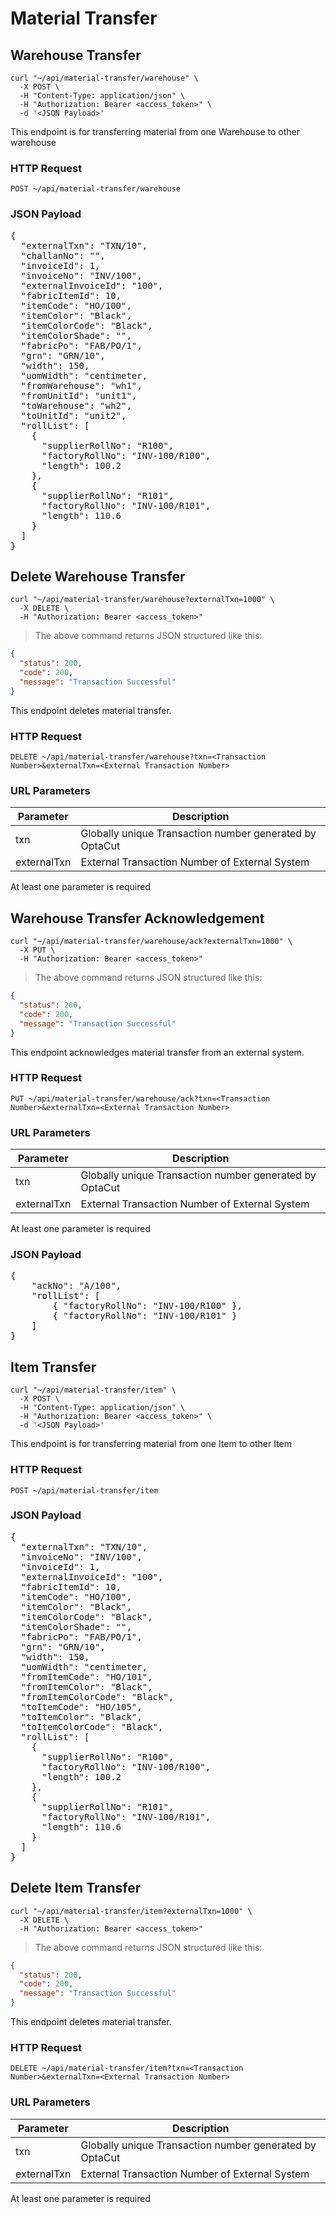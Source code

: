 # Material Transfer

## Warehouse Transfer

```shell
curl "~/api/material-transfer/warehouse" \
  -X POST \
  -H "Content-Type: application/json" \
  -H "Authorization: Bearer <access_token>" \
  -d '<JSON Payload>'
```

This endpoint is for transferring material from one Warehouse to other warehouse

### HTTP Request

`POST ~/api/material-transfer/warehouse`

### JSON Payload

<pre class="center-column">
{
  "externalTxn": "TXN/10",
  "challanNo": "",
  "invoiceId": 1,
  "invoiceNo": "INV/100",
  "externalInvoiceId": "100",
  "fabricItemId": 10,
  "itemCode": "HO/100",
  "itemColor": "Black",
  "itemColorCode": "Black",
  "itemColorShade": "",
  "fabricPo": "FAB/PO/1",
  "grn": "GRN/10",
  "width": 150,
  "uomWidth": "centimeter, 
  "fromWarehouse": "wh1",
  "fromUnitId": "unit1",
  "toWarehouse": "wh2",
  "toUnitId": "unit2",
  "rollList": [
    {
      "supplierRollNo": "R100",
      "factoryRollNo": "INV-100/R100",
      "length": 100.2
    },
    {
      "supplierRollNo": "R101",
      "factoryRollNo": "INV-100/R101",
      "length": 110.6
    }
  ]
}
</pre>

## Delete Warehouse Transfer

```shell
curl "~/api/material-transfer/warehouse?externalTxn=1000" \
  -X DELETE \
  -H "Authorization: Bearer <access_token>"
```

> The above command returns JSON structured like this:

```json
{
  "status": 200,
  "code": 200,
  "message": "Transaction Successful"
}
```

This endpoint deletes material transfer.

### HTTP Request

`DELETE ~/api/material-transfer/warehouse?txn=<Transaction Number>&externalTxn=<External Transaction Number>`

### URL Parameters

| Parameter   | Description                                             |
|-------------|---------------------------------------------------------|
| txn         | Globally unique Transaction number generated by OptaCut |
| externalTxn | External Transaction Number of External System          |

At least one parameter is required

## Warehouse Transfer Acknowledgement

```shell
curl "~/api/material-transfer/warehouse/ack?externalTxn=1000" \
  -X PUT \
  -H "Authorization: Bearer <access_token>"
```

> The above command returns JSON structured like this:

```json
{
  "status": 200,
  "code": 200,
  "message": "Transaction Successful"
}
```

This endpoint acknowledges material transfer from an external system.

### HTTP Request

`PUT ~/api/material-transfer/warehouse/ack?txn=<Transaction Number>&externalTxn=<External Transaction Number>`

### URL Parameters

| Parameter   | Description                                             |
|-------------|---------------------------------------------------------|
| txn         | Globally unique Transaction number generated by OptaCut |
| externalTxn | External Transaction Number of External System          |

At least one parameter is required

### JSON Payload

<pre class="center-column">
{
    "ackNo": "A/100",
    "rollList": [
        { "factoryRollNo": "INV-100/R100" },
        { "factoryRollNo": "INV-100/R101" }
    ]
}
</pre>

## Item Transfer

```shell
curl "~/api/material-transfer/item" \
  -X POST \
  -H "Content-Type: application/json" \
  -H "Authorization: Bearer <access_token>" \
  -d '<JSON Payload>'
```

This endpoint is for transferring material from one Item to other Item

### HTTP Request

`POST ~/api/material-transfer/item`

### JSON Payload

<pre class="center-column">
{
  "externalTxn": "TXN/10",
  "invoiceNo": "INV/100",
  "invoiceId": 1,
  "externalInvoiceId": "100",
  "fabricItemId": 10,
  "itemCode": "HO/100",
  "itemColor": "Black",
  "itemColorCode": "Black",
  "itemColorShade": "",
  "fabricPo": "FAB/PO/1",
  "grn": "GRN/10",
  "width": 150,
  "uomWidth": "centimeter,
  "fromItemCode": "HO/101",
  "fromItemColor": "Black",
  "fromItemColorCode": "Black",
  "toItemCode": "HO/105",
  "toItemColor": "Black",
  "toItemColorCode": "Black",
  "rollList": [
    {
      "supplierRollNo": "R100",
      "factoryRollNo": "INV-100/R100",
      "length": 100.2
    },
    {
      "supplierRollNo": "R101",
      "factoryRollNo": "INV-100/R101",
      "length": 110.6
    }
  ]
}
</pre>

## Delete Item Transfer

```shell
curl "~/api/material-transfer/item?externalTxn=1000" \
  -X DELETE \
  -H "Authorization: Bearer <access_token>"
```

> The above command returns JSON structured like this:

```json
{
  "status": 200,
  "code": 200,
  "message": "Transaction Successful"
}
```

This endpoint deletes material transfer.

### HTTP Request

`DELETE ~/api/material-transfer/item?txn=<Transaction Number>&externalTxn=<External Transaction Number>`

### URL Parameters

| Parameter   | Description                                             |
|-------------|---------------------------------------------------------|
| txn         | Globally unique Transaction number generated by OptaCut |
| externalTxn | External Transaction Number of External System          |

At least one parameter is required
